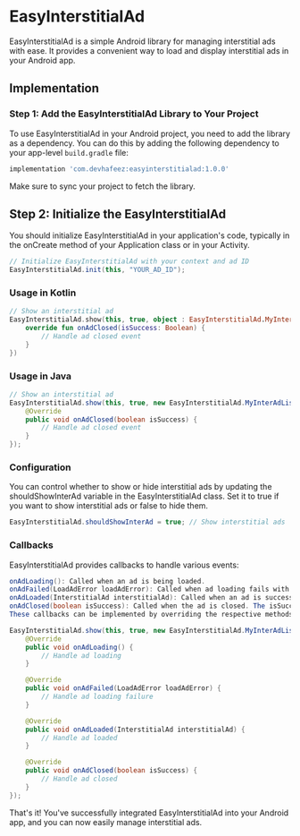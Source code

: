 # EasyInterstitialAd
EasyInterstitialAd is a simple Android library for managing interstitial ads with ease. It provides a convenient way to load and display interstitial ads in your Android app.

## Implementation

### Step 1: Add the EasyInterstitialAd Library to Your Project

To use EasyInterstitialAd in your Android project, you need to add the library as a dependency. You can do this by adding the following dependency to your app-level `build.gradle` file:

```gradle
implementation 'com.devhafeez:easyinterstitialad:1.0.0'
```
Make sure to sync your project to fetch the library.

## Step 2: Initialize the EasyInterstitialAd
You should initialize EasyInterstitialAd in your application's code, typically in the onCreate method of your Application class or in your Activity.
```java
// Initialize EasyInterstitialAd with your context and ad ID
EasyInterstitialAd.init(this, "YOUR_AD_ID");
```
### Usage in Kotlin
```kotlin
// Show an interstitial ad
EasyInterstitialAd.show(this, true, object : EasyInterstitialAd.MyInterAdListener {
    override fun onAdClosed(isSuccess: Boolean) {
        // Handle ad closed event
    }
})
```
### Usage in Java
```java
// Show an interstitial ad
EasyInterstitialAd.show(this, true, new EasyInterstitialAd.MyInterAdListener() {
    @Override
    public void onAdClosed(boolean isSuccess) {
        // Handle ad closed event
    }
});
```
### Configuration
You can control whether to show or hide interstitial ads by updating the shouldShowInterAd variable in the EasyInterstitialAd class. Set it to true if you want to show interstitial ads or false to hide them.
```java
EasyInterstitialAd.shouldShowInterAd = true; // Show interstitial ads
```
### Callbacks
EasyInterstitialAd provides callbacks to handle various events:
```java
onAdLoading(): Called when an ad is being loaded.
onAdFailed(LoadAdError loadAdError): Called when ad loading fails with the provided error.
onAdLoaded(InterstitialAd interstitialAd): Called when an ad is successfully loaded.
onAdClosed(boolean isSuccess): Called when the ad is closed. The isSuccess parameter indicates whether the ad was closed successfully.
These callbacks can be implemented by overriding the respective methods in the MyInterAdListener interface when calling EasyInterstitialAd.show.
```
```java
EasyInterstitialAd.show(this, true, new EasyInterstitialAd.MyInterAdListener() {
    @Override
    public void onAdLoading() {
        // Handle ad loading
    }

    @Override
    public void onAdFailed(LoadAdError loadAdError) {
        // Handle ad loading failure
    }

    @Override
    public void onAdLoaded(InterstitialAd interstitialAd) {
        // Handle ad loaded
    }

    @Override
    public void onAdClosed(boolean isSuccess) {
        // Handle ad closed
    }
});
```
That's it! You've successfully integrated EasyInterstitialAd into your Android app, and you can now easily manage interstitial ads.
